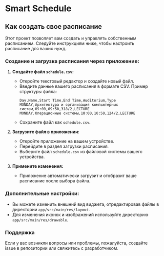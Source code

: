 # Smart Schedule

## Как создать свое расписание

Этот проект позволяет вам создать и управлять собственным расписанием. Следуйте инструкциям ниже, чтобы настроить расписание для ваших нужд.

### Создание и загрузка расписания через приложение:

1. **Создайте файл `schedule.csv`:**
   - Откройте текстовый редактор и создайте новый файл.
   - Введите данные вашего расписания в формате CSV. Пример структуры файла:
     ```csv
     Day,Name,Start Time,End Time,Auditorium,Type
     MONDAY,Архитектура и организация компьютерных систем,09:00,09:50,318/2,LECTURE
     MONDAY,Операционные системы,10:00,10:50,124/2,LECTURE
     ```
   - Сохраните файл как `schedule.csv`.

2. **Загрузите файл в приложении:**
   - Откройте приложение на вашем устройстве.
   - Перейдите в раздел загрузки расписания.
   - Выберите файл `schedule.csv` из файловой системы вашего устройства.

3. **Примените изменения:**
   - Приложение автоматически загрузит и отобразит ваше расписание после выбора файла.

### Дополнительные настройки:
- Вы можете изменить внешний вид виджета, отредактировав файлы в директории `app/src/main/res/layout`.
- Для изменения иконок и изображений используйте директорию `app/src/main/res/drawable`.

### Поддержка
Если у вас возникли вопросы или проблемы, пожалуйста, создайте issue в репозитории или свяжитесь с разработчиком.
